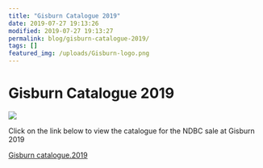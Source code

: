 ```yaml
---
title: "Gisburn Catalogue 2019"
date: 2019-07-27 19:13:26
modified: 2019-07-27 19:13:27
permalink: blog/gisburn-catalogue-2019/
tags: []
featured_img: /uploads/Gisburn-logo.png
---
```


# Gisburn Catalogue 2019

![](/uploads/Gisburn-logo.png)

Click on the link below to view the catalogue for the NDBC sale at Gisburn 2019

[Gisburn catalogue.2019](/uploads/Gisburn-catalogue.2019.pdf)
